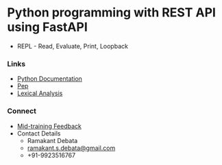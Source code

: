 # Python programming with REST API using FastAPI
* REPL - Read, Evaluate, Print, Loopback


### Links
* [Python Documentation](https://docs.python.org/3/)
* [Pep](https://peps.python.org/)
* [Lexical Analysis](https://docs.python.org/3/reference/lexical_analysis.html)


### Connect
* [Mid-training Feedback](https://forms.gle/LaxgNjSraFvKtY3J6)
* Contact Details
    * Ramakant Debata
    * ramakant.s.debata@gmail.com
    * +91-9923516767